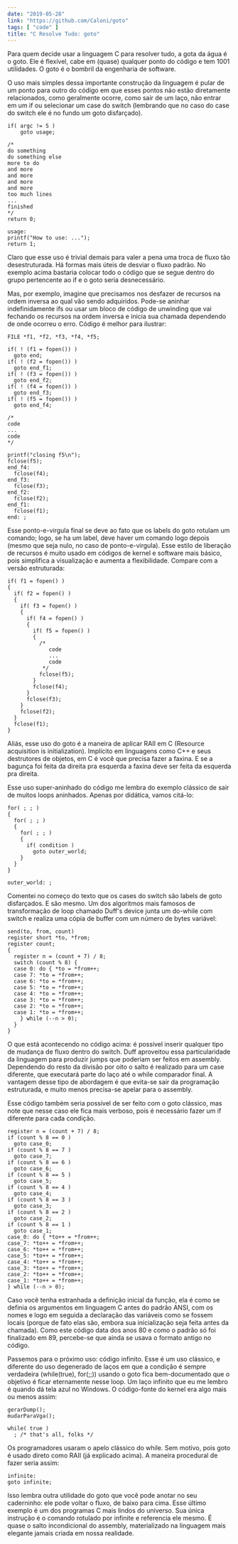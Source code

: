 ```yaml
---
date: "2019-05-28"
link: "https://github.com/Caloni/goto"
tags: [ "code" ]
title: "C Resolve Tudo: goto"
---
```

Para quem decide usar a linguagem C para resolver tudo, a gota da água é o goto. Ele é flexível, cabe em (quase) qualquer ponto do código e tem 1001 utilidades. O goto é o bombril da engenharia de software.

O uso mais simples dessa importante construção da linguagem é pular de um ponto para outro do código em que esses pontos não estão diretamente relacionados, como geralmente ocorre, como sair de um laço, não entrar em um if ou selecionar um case do switch (lembrando que no caso do case do switch ele é no fundo um goto disfarçado).

    if( argc != 5 )
        goto usage;

    /*
    do something 
    do something else
    more to do
    and more
    and more
    and more
    and more
    too much lines
    ...
    finished
    */
    return 0;

    usage:
    printf("How to use: ...");
    return 1;

Claro que esse uso é trivial demais para valer a pena uma troca de fluxo tão desestruturada. Há formas mais úteis de desviar o fluxo padrão. No exemplo acima bastaria colocar todo o código que se segue dentro do grupo pertencente ao if e o goto seria desnecessário.

Mas, por exemplo, imagine que precisamos nos desfazer de recursos na ordem inversa ao qual vão sendo adquiridos. Pode-se aninhar indefinidamente ifs ou usar um bloco de código de unwinding que vai fechando os recursos na ordem inversa e inicia sua chamada dependendo de onde ocorreu o erro. Código é melhor para ilustrar:

    FILE *f1, *f2, *f3, *f4, *f5;
    
    if( ! (f1 = fopen()) )
      goto end;
    if( ! (f2 = fopen()) )
      goto end_f1;
    if( ! (f3 = fopen()) )
      goto end_f2;
    if( ! (f4 = fopen()) )
      goto end_f3;
    if( ! (f5 = fopen()) )
      goto end_f4;
    
    /*
    code
    ...
    code
    */
    
    printf("closing f5\n");
    fclose(f5);
    end_f4: 
      fclose(f4);
    end_f3: 
      fclose(f3);
    end_f2: 
      fclose(f2);
    end_f1: 
      fclose(f1);
    end: ;

Esse ponto-e-virgula final se deve ao fato que os labels do goto rotulam um comando; logo, se ha um label, deve haver um comando logo depois (mesmo que seja nulo, no caso de ponto-e-virgula). Esse estilo de liberação de recursos é muito usado em códigos de kernel e software mais básico, pois simplifica a visualização e aumenta a flexibilidade. Compare com a versão estruturada:

    if( f1 = fopen() )
    {
      if( f2 = fopen() )
      {
        if( f3 = fopen() )
        {
          if( f4 = fopen() )
          {
            if( f5 = fopen() )
            {
              /*
                 code
                 ...
                 code
               */
              fclose(f5);
            }
            fclose(f4);
          }
          fclose(f3);
        }
        fclose(f2);
      }
      fclose(f1);
    }

Aliás, esse uso do goto é a maneira de aplicar RAII em C (Resource acquisition is initialization). Implícito em linguagens como C++ e seus destrutores de objetos, em C é você que precisa fazer a faxina. E se a bagunça foi feita da direita pra esquerda a faxina deve ser feita da esquerda pra direita.

Esse uso super-aninhado do código me lembra do exemplo clássico de sair de muitos loops aninhados. Apenas por didática, vamos citá-lo:

    for( ; ; )
    {
      for( ; ; )
      {
        for( ; ; )
        {
          if( condition )
            goto outer_world;
        }
      }
    }
    
    outer_world: ;

Comentei no começo do texto que os cases do switch são labels de goto disfarçados. E são mesmo. Um dos algoritmos mais famosos de transformação de loop chamado Duff's device junta um do-while com switch e realiza uma cópia de buffer com um número de bytes variável:

    send(to, from, count)
    register short *to, *from;
    register count;
    {
      register n = (count + 7) / 8;
      switch (count % 8) {
      case 0: do { *to = *from++;
      case 7: *to = *from++;
      case 6: *to = *from++;
      case 5: *to = *from++;
      case 4: *to = *from++;
      case 3: *to = *from++;
      case 2: *to = *from++;
      case 1: *to = *from++;
        } while (--n > 0);
      }
    }

O que está acontecendo no código acima: é possível inserir qualquer tipo de mudança de fluxo dentro do switch. Duff aproveitou essa particularidade da linguagem para produzir jumps que poderiam ser feitos em assembly. Dependendo do resto da divisão por oito o salto é realizado para um case diferente, que executará parte do laço até o while comparador final. A vantagem desse tipo de abordagem é que evita-se sair da programação estruturada, e muito menos precisa-se apelar para o assembly.

Esse código também seria possível de ser feito com o goto clássico, mas note que nesse caso ele fica mais verboso, pois é necessário fazer um if diferente para cada condição.

    register n = (count + 7) / 8;
    if (count % 8 == 0 ) 
      goto case_0;
    if (count % 8 == 7 ) 
      goto case_7;
    if (count % 8 == 6 ) 
      goto case_6;
    if (count % 8 == 5 ) 
      goto case_5;
    if (count % 8 == 4 ) 
      goto case_4;
    if (count % 8 == 3 ) 
      goto case_3;
    if (count % 8 == 2 ) 
      goto case_2;
    if (count % 8 == 1 ) 
      goto case_1;
    case_0: do { *to++ = *from++;
    case_7: *to++ = *from++;
    case_6: *to++ = *from++;
    case_5: *to++ = *from++;
    case_4: *to++ = *from++;
    case_3: *to++ = *from++;
    case_2: *to++ = *from++;
    case_1: *to++ = *from++;
    } while (--n > 0);

Caso você tenha estranhada a definição inicial da função, ela é como se definia os argumentos em linguagem C antes do padrão ANSI, com os nomes e logo em seguida a declaração das variáveis como se fossem locais (porque de fato elas são, embora sua inicialização seja feita antes da chamada). Como este código data dos anos 80 e como o padrão só foi finalizado em 89, percebe-se que ainda se usava o formato antigo no código.

Passemos para o próximo uso: código infinito. Esse é um uso clássico, e diferente do uso degenerado de laços em que a condição é sempre verdadeira (while(true), for(;;)) usando o goto fica bem-documentado que o objetivo é ficar eternamente nesse loop. Um laço infinito que eu me lembro é quando dá tela azul no Windows. O código-fonte do kernel era algo mais ou menos assim:

    gerarDump();
    mudarParaVga();
    
    while( true )
      ; /* that's all, folks */

Os programadores usaram o apelo clássico do while. Sem motivo, pois goto é usado direto como RAII (já explicado acima). A maneira procedural de fazer seria assim:

    infinite:
    goto infinite;

Isso lembra outra utilidade do goto que você pode anotar no seu caderninho: ele pode voltar o fluxo, de baixo para cima. Esse último exemplo é um dos programas C mais lindos do universo. Sua única instrução é o comando rotulado por infinite e referencia ele mesmo. É quase o salto incondicional do assembly, materializado na linguagem mais elegante jamais criada em nossa realidade.
